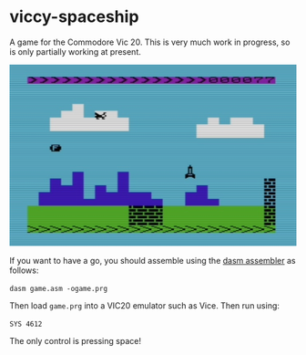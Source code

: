 # viccy-spaceship
A game for the Commodore Vic 20. This is very much work in progress, so is only partially working at present.

![screenshot](/screenshot.jpg)

If you want to have a go, you should assemble using the [dasm assembler](https://github.com/cprieto/dasm) as follows:

`dasm game.asm -ogame.prg`

Then load `game.prg` into a VIC20 emulator such as Vice. Then run using:

`SYS 4612`

The only control is pressing space!

